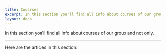 ```yaml
---
title: Cousrses
excerpt: In this section you'll find all info about courses of our group.
layout: docs
---
```


In this section you'll find all info about courses of our group and not only.

***

Here are the articles in this section:
